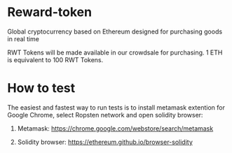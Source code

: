 <h1>Reward-token</h1>

Global cryptocurrency based on Ethereum designed for purchasing goods in real time

RWT Tokens will be made available in our crowdsale for purchasing. 1 ETH is equivalent to 100 RWT Tokens.

<h1>How to test</h1>

The easiest and fastest way to run tests is to install metamask extention for Google Chrome, select Ropsten network and open solidity browser:

1) Metamask: https://chrome.google.com/webstore/search/metamask

2) Solidity browser: https://ethereum.github.io/browser-solidity



